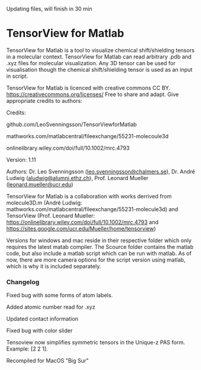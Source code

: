 Updating files, will finish in 30 min

# TensorView for Matlab
TensorView for Matlab is a tool to visualize chemical shift/shielding tensors in a molecular context. TensorView for Matlab can read arbitrary .pdb and .xyz files for molecular visualization. Any 3D tensor can be used for visualisation though the chemical shift/shielding tensor is used as an input in script.  
   
   TensorView for Matlab is licenced with creative commons CC BY. https://creativecommons.org/licenses/
Free to share and adapt. Give appropriate credits to authors:

Credits:

github.com/LeoSvenningsson/TensorViewforMatlab

mathworks.com/matlabcentral/fileexchange/55231-molecoule3d

onlinelibrary.wiley.com/doi/full/10.1002/mrc.4793

   Version: 1.11

Authors: 
Dr. Leo Svenningsson (leo.svenningsson@chalmers.se), 
Dr. André Ludwig (aludwig@alumni.ethz.ch),
Prof. Leonard Mueller (leonard.mueller@ucr.edu)

   TensorView for Matlab is a collaboration with works derrived from molecule3D.m (André Ludwig: mathworks.com/matlabcentral/fileexchange/55231-molecule3d) and TensorView (Prof. Leonard Mueller: https://onlinelibrary.wiley.com/doi/full/10.1002/mrc.4793 and https://sites.google.com/ucr.edu/Mueller/home/tensorview)


Versions for windows and mac reside in their respective folder which only requires the latest matab compiler. The Scource folder contains the matlab code, but also include a matlab script which can be run with matlab. As of now, there are more camera options for the script version using matlab, which is why it is included separately.

### Changelog
Fixed bug with some forms of atom labels. 

Added atomic number read for .xyz

Updated contact information

Fixed bug with color slider

Tensoview now simplifies symmetric tensors in the Unique-z PAS form. Example: [2 2 1]. 

Recompiled for MacOS "Big Sur"
